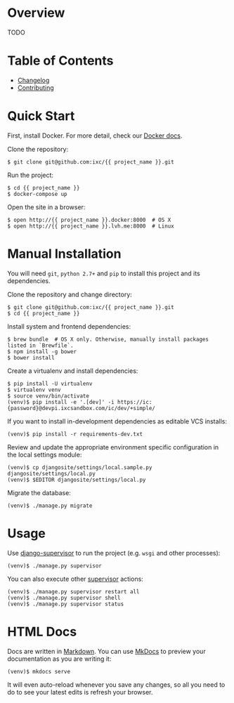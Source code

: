# Overview

TODO

# Table of Contents

  * [Changelog]
  * [Contributing]

# Quick Start

First, install Docker. For more detail, check our [Docker docs].

Clone the repository:

    $ git clone git@github.com:ixc/{{ project_name }}.git

Run the project:

    $ cd {{ project_name }}
    $ docker-compose up

Open the site in a browser:

    $ open http://{{ project_name }}.docker:8000  # OS X
    $ open http://{{ project_name }}.lvh.me:8000  # Linux

# Manual Installation

You will need `git`, `python 2.7+` and `pip` to install this project and its
dependencies.

Clone the repository and change directory:

    $ git clone git@github.com:ixc/{{ project_name }}.git
    $ cd {{ project_name }}

Install system and frontend dependencies:

    $ brew bundle  # OS X only. Otherwise, manually install packages listed in `Brewfile`.
    $ npm install -g bower
    $ bower install

Create a virtualenv and install dependencies:

    $ pip install -U virtualenv
    $ virtualenv venv
    $ source venv/bin/activate
    (venv)$ pip install -e '.[dev]' -i https://ic:{password}@devpi.ixcsandbox.com/ic/dev/+simple/

If you want to install in-development dependencies as editable VCS installs:

    (venv)$ pip install -r requirements-dev.txt

Review and update the appropriate environment specific configuration in the
local settings module:

    (venv)$ cp djangosite/settings/local.sample.py djangosite/settings/local.py
    (venv)$ $EDITOR djangosite/settings/local.py

Migrate the database:

    (venv)$ ./manage.py migrate

# Usage

Use [django-supervisor] to run the project (e.g. `wsgi` and other processes):

    (venv)$ ./manage.py supervisor

You can also execute other [supervisor] actions:

    (venv)$ ./manage.py supervisor restart all
    (venv)$ ./manage.py supervisor shell
    (venv)$ ./manage.py supervisor status

# HTML Docs

Docs are written in [Markdown]. You can use [MkDocs] to preview your
documentation as you are writing it:

    (venv)$ mkdocs serve

It will even auto-reload whenever you save any changes, so all you need to do
to see your latest edits is refresh your browser.

[Changelog]: changelog.md
[Contributing]: contributing.md
[django-supervisor]: https://github.com/rfk/django-supervisor
[Docker docs]: docker.md
[Homebrew]: http://brew.sh/
[Markdown]: http://daringfireball.net/projects/markdown/
[MkDocs]: http://mkdocs.org
[supervisor]: http://supervisord.org/
